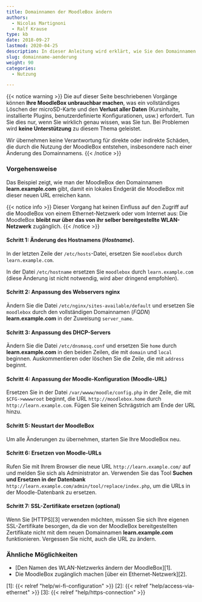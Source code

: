 ```yaml
---
title: Domainnamen der MoodleBox ändern
authors:
  - Nicolas Martignoni
  - Ralf Krause
type: kb
date: 2018-09-27
lastmod: 2020-04-25
description: In dieser Anleitung wird erklärt, wie Sie den Domainnamen Ihrer MoodleBox ändern können, damit er besser zu Ihrer lokalen Situation passt.
slug: domainname-aenderung
weight: 90
categories:
  - Nutzung

---
```

{{< notice warning >}}
Die auf dieser Seite beschriebenen Vorgänge können __Ihre MoodleBox unbrauchbar machen__, was ein vollständiges Löschen der microSD-Karte und den __Verlust aller Daten__ (Kursinhalte, installierte Plugins, benutzerdefinierte Konfigurationen, usw.) erfordert. Tun Sie dies nur, wenn Sie wirklich genau wissen, was Sie tun. Bei Problemen wird __keine Unterstützung__ zu diesem Thema geleistet.

Wir übernehmen keine Verantwortung für direkte oder indirekte Schäden, die durch die Nutzung der MoodleBox entstehen, insbesondere nach einer Änderung des Domainnamens.
{{< /notice >}}

### Vorgehensweise

Das Beispiel zeigt, wie man der MoodleBox den Domainnamen __learn.example.com__ gibt, damit ein lokales Endgerät die MoodleBox mit dieser neuen URL erreichen kann.

{{< notice info >}}
Dieser Vorgang hat keinen Einfluss auf den Zugriff auf die MoodleBox von einem Ethernet-Netzwerk oder vom Internet aus: Die MoodleBox __bleibt nur über das von ihr selber bereitgestellte WLAN-Netzwerk__ zugänglich.
{{< /notice >}}

#### Schritt 1: Änderung des Hostnamens (_Hostname_).

In der letzten Zeile der `/etc/hosts`-Datei, ersetzen Sie `moodlebox` durch `learn.example.com`.

In der Datei `/etc/hostname` ersetzen Sie `moodlebox` durch `learn.example.com` (diese Änderung ist nicht notwendig, wird aber dringend empfohlen).

#### Schritt 2: Anpassung des Webservers nginx

Ändern Sie die Datei `/etc/nginx/sites-available/default` und ersetzen Sie `moodlebox` durch den vollständigen Domainnamen (_FQDN_) __learn.example.com__ in der Zuweisung `server_name`.

#### Schritt 3: Anpassung des DHCP-Servers

Ändern Sie die Datei `/etc/dnsmasq.conf` und ersetzen Sie `home` durch __learn.example.com__ in den beiden Zeilen, die mit `domain` und `local` beginnen. Auskommentieren oder löschen Sie die Zeile, die mit `address` beginnt.

#### Schritt 4: Anpassung der Moodle-Konfiguration (Moodle-URL)

Ersetzen Sie in der Datei `/var/wwww/moodle/config.php` in der Zeile, die mit `$CFG->wwwwroot` beginnt, die URL `http://moodlebox.home` durch `http://learn.example.com`. Fügen Sie keinen Schrägstrich am Ende der URL hinzu.

#### Schritt 5: Neustart der MoodleBox

Um alle Änderungen zu übernehmen, starten Sie Ihre MoodleBox neu.

#### Schritt 6: Ersetzen von Moodle-URLs

Rufen Sie mit Ihrem Browser die neue URL `http://learn.example.com/` auf und melden Sie sich als Administrator an. Verwenden Sie das Tool __Suchen und Ersetzen in der Datenbank__ `http://learn.example.com/admin/tool/replace/index.php`, um die URLs in der Moodle-Datenbank zu ersetzen.

#### Schritt 7: SSL-Zertifikate ersetzen (optional)

Wenn Sie [HTTPS][3] verwenden möchten, müssen Sie sich Ihre eigenen SSL-Zertifikate besorgen, da die von der MoodleBox bereitgestellten Zertifikate nicht mit dem neuen Domainnamen __learn.example.com__ funktionieren. Vergessen Sie nicht, auch die URL zu ändern.

### Ähnliche Möglichkeiten

- [Den Namen des WLAN-Netzwerks ändern der MoodleBox][1].
- Die MoodleBox zugänglich machen [über ein Ethernet-Netzwerk][2].

 [1]: {{< relref "help/wi-fi-configuration" >}}
 [2]: {{< relref "help/access-via-ethernet" >}}
 [3]: {{< relref "help/https-connection" >}}
